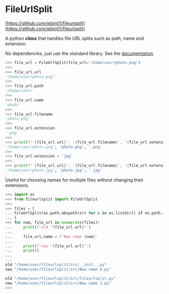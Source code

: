 # FileUrlSplit

[https://github.com/wbin01/fileurlsplit](https://github.com/wbin01/fileurlsplit)

A python ***class*** that handles file URL splits such as path, name and
extension.

No dependencies, just use the standard library.
See the [documentation](https://wbin01.github.io/fileurlsplit).

```Python
>>> file_url = FileUrlSplit(file_url='/home/user/photo.png')
>>>
>>> file_url.url
'/home/user/photo.png'
>>>
>>> file_url.path
'/home/user/'
>>>
>>> file_url.name
'photo'
>>>
>>> file_url.filename
'photo.png'
>>>
>>> file_url.extension
'.png'
>>>
>>> print(f"'{file_url.url}', '{file_url.filename}', '{file_url.extension}'")
'/home/user/photo.png', 'photo.png', '.png'
>>>
>>> file_url.extension = 'jpg'
>>>
>>> print(f"'{file_url.url}', '{file_url.filename}', '{file_url.extension}'")
'/home/user/photo.jpg', 'photo.jpg', '.jpg'
```
Useful for choosing names for multiple files without changing their extensions.
```Python
>>> import os
>>> from fileurlsplit import FileUrlSplit
>>>
>>> files = [
... FileUrlSplit(os.path.abspath(x)) for x in os.listdir() if os.path.isfile(x)
... ]
>>> for num, file_url in enumerate(files):
...     print(f'old "{file_url.url}"')
...
...     file_url.name = f'New name {num}'
...
...     print(f'new "{file_url.url}"')
...     print()
...
...
old "/home/user/fileurlsplit/src/__init__.py"
new "/home/user/fileurlsplit/src/New name 0.py"

old "/home/user/fileurlsplit/src/fileurlsplit.py"
new "/home/user/fileurlsplit/src/New name 1.py"
>>>
```
